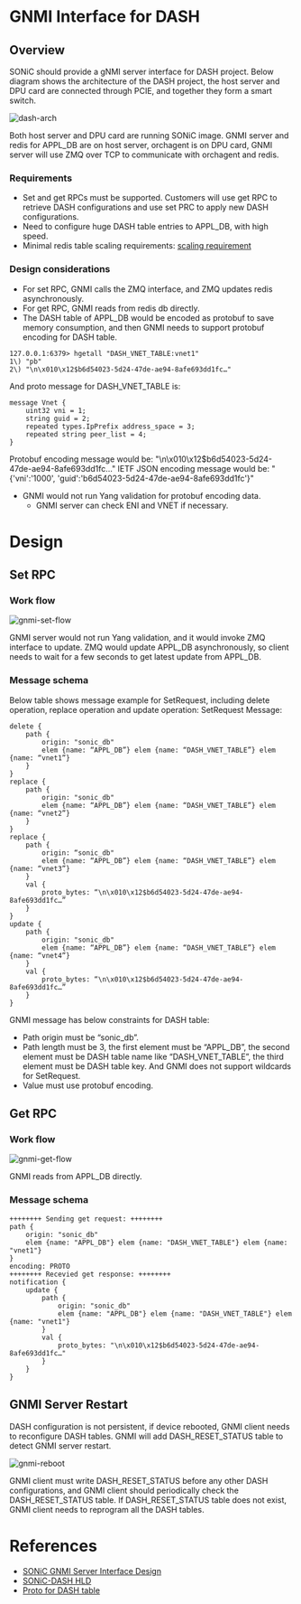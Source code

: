 # GNMI Interface for DASH

## Overview

SONiC should provide a gNMI server interface for DASH project.
Below diagram shows the architecture of the DASH project, the host server and DPU card are connected through PCIE, and together they form a smart switch.

![dash-arch](./images/gnmi-arch.svg)

Both host server and DPU card are running SONiC image. GNMI server and redis for APPL_DB are on host server, orchagent is on DPU card, GNMI server will use ZMQ over TCP to communicate with orchagent and redis.

### Requirements

* Set and get RPCs must be supported. Customers will use get RPC to retrieve DASH configurations and use set PRC to apply new DASH configurations.
* Need to configure huge DASH table entries to APPL_DB, with high speed.
* Minimal redis table scaling requirements: [scaling requirement](../general/dash-sonic-hld.md#14-scaling-requirements)

### Design considerations

* For set RPC, GNMI calls the ZMQ interface, and ZMQ updates redis asynchronously.
* For get RPC, GNMI reads from redis db directly.
* The DASH table of APPL_DB would be encoded as protobuf to save memory consumption, and then GNMI needs to support protobuf encoding for DASH table.

```
127.0.0.1:6379> hgetall "DASH_VNET_TABLE:vnet1"
1\) "pb"
2\) "\n\x010\x12$b6d54023-5d24-47de-ae94-8afe693dd1fc…"
```

And proto message for DASH_VNET_TABLE is:

```
message Vnet {
    uint32 vni = 1;
    string guid = 2;
    repeated types.IpPrefix address_space = 3;
    repeated string peer_list = 4;
}
```

Protobuf encoding message would be: "\n\x010\x12$b6d54023-5d24-47de-ae94-8afe693dd1fc…"
IETF JSON encoding message would be: "{'vni':'1000', 'guid':'b6d54023-5d24-47de-ae94-8afe693dd1fc'}"

* GNMI would not run Yang validation for protobuf encoding data.
  * GNMI server can check ENI and VNET if necessary.

# Design
## Set RPC
### Work flow
![gnmi-set-flow](./images/gnmi-set-flow.svg)

GNMI server would not run Yang validation, and it would invoke ZMQ interface to update.
ZMQ would update APPL_DB asynchronously, so client needs to wait for a few seconds to get latest update from APPL_DB.
### Message schema
Below table shows message example for SetRequest, including delete operation, replace operation and update operation:
SetRequest Message:
```
delete {
    path {
        origin: "sonic_db"
        elem {name: “APPL_DB”} elem {name: “DASH_VNET_TABLE”} elem {name: “vnet1”}
    }
}
replace {
    path {
        origin: "sonic_db"
        elem {name: “APPL_DB”} elem {name: “DASH_VNET_TABLE”} elem {name: “vnet2”}
    }
}
replace {
    path {
        origin: “sonic_db"
        elem {name: “APPL_DB”} elem {name: “DASH_VNET_TABLE”} elem {name: “vnet3”}
    }
    val {
        proto_bytes: “\n\x010\x12$b6d54023-5d24-47de-ae94-8afe693dd1fc…”
    }
}
update {
    path {
        origin: "sonic_db"
        elem {name: “APPL_DB”} elem {name: “DASH_VNET_TABLE”} elem {name: “vnet4”}
    }
    val {
        proto_bytes: “\n\x010\x12$b6d54023-5d24-47de-ae94-8afe693dd1fc…”
    }
}
```

GNMI message has below constraints for DASH table:
* Path origin must be “sonic_db”.
* Path length must be 3, the first element must be “APPL_DB”, the second element must be DASH table name like “DASH_VNET_TABLE”, the third element must be DASH table key. And GNMI does not support wildcards for SetRequest.
* Value must use protobuf encoding.

## Get RPC
### Work flow
![gnmi-get-flow](./images/gnmi-get-flow.svg)

GNMI reads from APPL_DB directly.
### Message schema

```
++++++++ Sending get request: ++++++++
path {
    origin: "sonic_db"
    elem {name: "APPL_DB"} elem {name: "DASH_VNET_TABLE"} elem {name: "vnet1"}
}
encoding: PROTO
++++++++ Recevied get response: ++++++++
notification {
    update {
        path {
            origin: "sonic_db"
            elem {name: "APPL_DB"} elem {name: "DASH_VNET_TABLE"} elem {name: "vnet1"}
        }
        val {
            proto_bytes: "\n\x010\x12$b6d54023-5d24-47de-ae94-8afe693dd1fc…"
        }
    }
}
```

## GNMI Server Restart

DASH configuration is not persistent, if device rebooted, GNMI client needs to reconfigure DASH tables.
GNMI will add DASH_RESET_STATUS table to detect GNMI server restart.

![gnmi-reboot](./images/gnmi-reboot.svg)

GNMI client must write DASH_RESET_STATUS before any other DASH configurations, and GNMI client should periodically check the DASH_RESET_STATUS table. If DASH_RESET_STATUS table does not exist, GNMI client needs to reprogram all the DASH tables.


# References

- [SONiC GNMI Server Interface Design](https://github.com/sonic-net/SONiC/blob/master/doc/mgmt/gnmi/SONiC_GNMI_Server_Interface_Design.md)
- [SONiC-DASH HLD](https://github.com/sonic-net/DASH/blob/main/documentation/general/dash-sonic-hld.md)
- [Proto for DASH table](https://github.com/Pterosaur/DASH-benchmark/tree/master/memory/proto)
